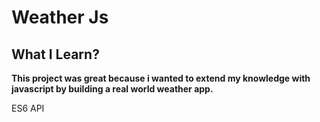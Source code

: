 # Weather Js

## What I Learn?
**This project was great because i wanted to extend my knowledge with javascript by building a real world weather app.**

ES6
API
